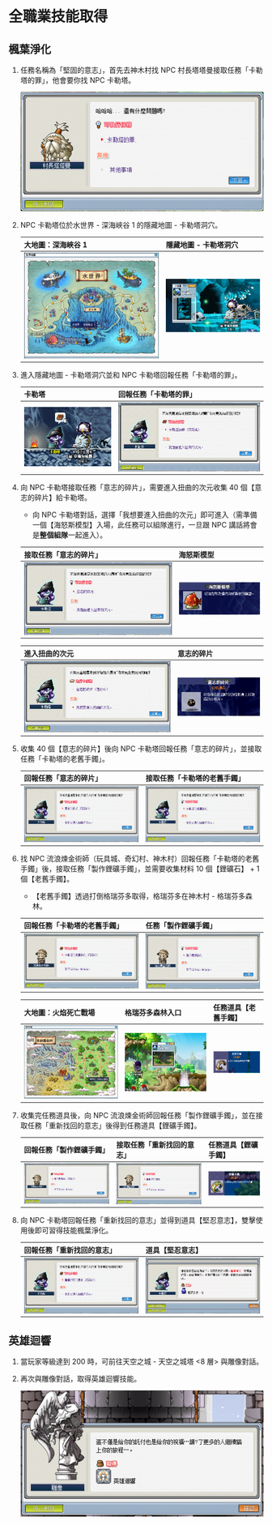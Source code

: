 # 全職業技能取得

## 楓葉淨化

1. 任務名稱為「堅固的意志」，首先去神木村找 NPC 村長塔塔曼接取任務「卡勒塔的罪」，他會要你找 NPC 卡勒塔。

    ![楓葉淨化/0](楓葉淨化/0.png)

2. NPC 卡勒塔位於水世界 - 深海峽谷 1 的隱藏地圖 - 卡勒塔洞穴。

    | 大地圖：深海峽谷 1           | 隱藏地圖 - 卡勒塔洞穴          |
    |----------------------------|-----------------------------|
    | ![楓葉淨化/1](楓葉淨化/1.png) | ![楓葉淨化/2](楓葉淨化/2.png) |

3. 進入隱藏地圖 - 卡勒塔洞穴並和 NPC 卡勒塔回報任務「卡勒塔的罪」。

    | 卡勒塔                      | 回報任務「卡勒塔的罪」         |
    |----------------------------|-----------------------------|
    | ![楓葉淨化/3](楓葉淨化/3.png) | ![楓葉淨化/4](楓葉淨化/4.png) |

4. 向 NPC 卡勒塔接取任務「意志的碎片」，需要進入扭曲的次元收集 40 個【意志的碎片】給卡勒塔。

    - 向 NPC 卡勒塔對話，選擇「我想要進入扭曲的次元」即可進入（需準備一個【海怒斯模型】入場，此任務可以組隊進行，一旦跟 NPC 講話將會是**整個組隊**一起進入）。

    | 接取任務「意志的碎片」         | 海怒斯模型                   |
    |----------------------------|-----------------------------|
    | ![楓葉淨化/5](楓葉淨化/5.png) | ![楓葉淨化/6](楓葉淨化/6.png) |

    | 進入扭曲的次元               | 意志的碎片                    |
    |----------------------------|-----------------------------|
    | ![楓葉淨化/7](楓葉淨化/7.png) | ![楓葉淨化/8](楓葉淨化/8.png) |

5. 收集 40 個【意志的碎片】後向 NPC 卡勒塔回報任務「意志的碎片」，並接取任務「卡勒塔的老舊手鐲」。

    | 回報任務「意志的碎片」         | 接取任務「卡勒塔的老舊手鐲」   |
    |----------------------------|-----------------------------|
    | ![楓葉淨化/9](楓葉淨化/9.png) | ![楓葉淨化/10](楓葉淨化/10.png) |

6. 找 NPC 流浪煉金術師（玩具城、奇幻村、神木村）回報任務「卡勒塔的老舊手鐲」後，接取任務「製作鋰礦手鐲」，並需要收集材料 10 個【鋰礦石】 + 1 個【老舊手鐲】。

    - 【老舊手鐲】透過打倒格瑞芬多取得，格瑞芬多在神木村 - 格瑞芬多森林。

    | 回報任務「卡勒塔的老舊手鐲」      | 任務「製作鋰礦手鐲」             |
    |-------------------------------|-------------------------------|
    | ![楓葉淨化/12](楓葉淨化/12.png) | ![楓葉淨化/13](楓葉淨化/13.png) |

    | 大地圖：火焰死亡戰場             | 格瑞芬多森林入口                | 任務道具【老舊手鐲】            |
    |-------------------------------|-------------------------------|------------------------------|
    | ![楓葉淨化/14](楓葉淨化/14.png) | ![楓葉淨化/15](楓葉淨化/15.png) | ![楓葉淨化/16](楓葉淨化/16.png) |

7. 收集完任務道具後，向 NPC 流浪煉金術師回報任務「製作鋰礦手鐲」，並在接取任務「重新找回的意志」後得到任務道具【鋰礦手鐲】。

    | 回報任務「製作鋰礦手鐲」         | 接取任務「重新找回的意志」        | 任務道具【鋰礦手鐲】            |
    |-------------------------------|-------------------------------|------------------------------|
    | ![楓葉淨化/17](楓葉淨化/17.png) | ![楓葉淨化/18](楓葉淨化/18.png) | ![楓葉淨化/19](楓葉淨化/19.png) |

8. 向 NPC 卡勒塔回報任務「重新找回的意志」並得到道具【堅忍意志】，雙擊使用後即可習得技能楓葉淨化。

    | 回報任務「重新找回的意志」       | 道具【堅忍意志】                |
    |------------------------------|-------------------------------|
    | ![楓葉淨化/20](楓葉淨化/20.png) | ![楓葉淨化/21](楓葉淨化/21.png) |

## 英雄迴響

1. 當玩家等級達到 200 時，可前往天空之城 - 天空之城塔 <8 層> 與雕像對話。

2. 再次與雕像對話，取得英雄迴響技能。

    ![英雄迴響/0](英雄迴響/0.png)
